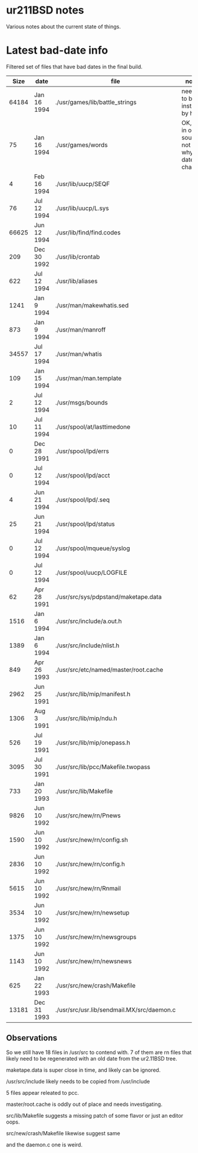 # ur211BSD notes

Various notes about the current state of things.

# Latest bad-date info

Filtered set of files that have bad dates in the final build.

Size | date | file | notes
-----|------|------|------
 64184 | Jan 16  1994 | ./usr/games/lib/battle_strings | needs to be installed by hand
    75 | Jan 16  1994 | ./usr/games/words | OK, was in old source, not sure why its date changes
     4 | Feb 16  1994 | ./usr/lib/uucp/SEQF
    76 | Jul 12  1994 | ./usr/lib/uucp/L.sys
 66625 | Jun 12  1994 | ./usr/lib/find/find.codes
   209 | Dec 30  1992 | ./usr/lib/crontab
   622 | Jul 12  1994 | ./usr/lib/aliases
  1241 | Jan  9  1994 | ./usr/man/makewhatis.sed
   873 | Jan  9  1994 | ./usr/man/manroff
 34557 | Jul 17  1994 | ./usr/man/whatis
   109 | Jan 15  1994 | ./usr/man/man.template
     2 | Jul 12  1994 | ./usr/msgs/bounds
    10 | Jul 11  1994 | ./usr/spool/at/lasttimedone
     0 | Dec 28  1991 | ./usr/spool/lpd/errs
     0 | Jul 12  1994 | ./usr/spool/lpd/acct
     4 | Jun 21  1994 | ./usr/spool/lpd/.seq
    25 | Jun 21  1994 | ./usr/spool/lpd/status
     0 | Jul 12  1994 | ./usr/spool/mqueue/syslog
     0 | Jul 12  1994 | ./usr/spool/uucp/LOGFILE
    62 | Apr 28  1991 | ./usr/src/sys/pdpstand/maketape.data
  1516 | Jan  6  1994 | ./usr/src/include/a.out.h
  1389 | Jan  6  1994 | ./usr/src/include/nlist.h
   849 | Apr 26  1993 | ./usr/src/etc/named/master/root.cache
  2962 | Jun 25  1991 | ./usr/src/lib/mip/manifest.h
  1306 | Aug  3  1991 | ./usr/src/lib/mip/ndu.h
   526 | Jul 19  1991 | ./usr/src/lib/mip/onepass.h
  3095 | Jul 30  1991 | ./usr/src/lib/pcc/Makefile.twopass
   733 | Jan 20  1993 | ./usr/src/lib/Makefile
  9826 | Jun 10  1992 | ./usr/src/new/rn/Pnews
  1590 | Jun 10  1992 | ./usr/src/new/rn/config.sh
  2836 | Jun 10  1992 | ./usr/src/new/rn/config.h
  5615 | Jun 10  1992 | ./usr/src/new/rn/Rnmail
  3534 | Jun 10  1992 | ./usr/src/new/rn/newsetup
  1375 | Jun 10  1992 | ./usr/src/new/rn/newsgroups
  1143 | Jun 10  1992 | ./usr/src/new/rn/newsnews
   625 | Jan 22  1993 | ./usr/src/new/crash/Makefile
 13181 | Dec 31  1993 | ./usr/src/usr.lib/sendmail.MX/src/daemon.c

## Observations

So we still have 18 files in /usr/src to contend with. 7 of them are rn files that likely need to be regenerated with an old date from the ur2.11BSD tree.

maketape.data is super close in time, and likely can be ignored.

/usr/src/include likely needs to be copied from /usr/include

5 files appear releated to pcc.

master/root.cache is oddly out of place and needs investigating.

src/lib/Makefile suggests a missing patch of some flavor or just an editor oops.

src/new/crash/Makefile likewise suggest same

and the daemon.c one is weird.

